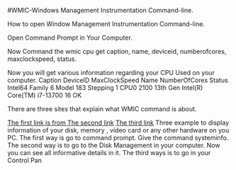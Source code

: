 #WMIC-Windows Management Instrumentation Command-line.

How to open Window Management Instrumentation Command-line.

Open Command Prompt in Your Computer.

Now Command the wmic cpu get caption, name, deviceid, numberofcores, maxclockspeed, status.

Now you will get various information regarding your CPU Used on your computer.
Caption                                DeviceID  MaxClockSpeed  Name                                 NumberOfCores  Status
Intel64 Family 6 Model 183 Stepping 1  CPU0      2100           13th Gen Intel(R) Core(TM) i7-13700  16             OK

There are three sites that explain what WMIC command is about.

[The first link is from ](https://learn.microsoft.com/en-us/windows/win32/wmisdk/wmic)
[The second link](https://www.techtarget.com/searchenterprisedesktop/definition/Windows-Management-Instrumentation-Command-line-WMIC)
[The third link](https://www.sciencedirect.com/topics/computer-science/wmic-command)
Three example to display information of your disk,  memory , video card or any other hardware on you PC.
The first way is go to command prompt.
Give the command systeminfo.
The second way is to go to the Disk Management in your computer.
Now you can see all informative details in it.
The third ways is to go in your Control Pan
